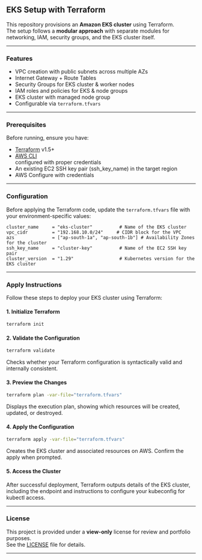 ## EKS Setup with Terraform

This repository provisions an **Amazon EKS cluster** using Terraform.  
The setup follows a **modular approach** with separate modules for networking, IAM, security groups, and the EKS cluster itself.

---

### Features

- VPC creation with public subnets across multiple AZs
- Internet Gateway + Route Tables
- Security Groups for EKS cluster & worker nodes
- IAM roles and policies for EKS & node groups
- EKS cluster with managed node group
- Configurable via `terraform.tfvars`

---

### Prerequisites
Before running, ensure you have:
- [Terraform](https://developer.hashicorp.com/terraform/downloads) v1.5+
- [AWS CLI](https://docs.aws.amazon.com/cli/latest/userguide/getting-started-install.html)          
   configured with proper credentials
- An existing EC2 SSH key pair (ssh_key_name) in the target region
- AWS Configure with credentials 

---

### Configuration

Before applying the Terraform code, update the `terraform.tfvars` file with your environment-specific values:

```hcl
cluster_name     = "eks-cluster"          # Name of the EKS cluster
vpc_cidr         = "192.168.10.0/24"     # CIDR block for the VPC
azs              = ["ap-south-1a", "ap-south-1b"] # Availability Zones for the cluster
ssh_key_name     = "cluster-key"          # Name of the EC2 SSH key pair
cluster_version  = "1.29"                 # Kubernetes version for the EKS cluster
```
---

### Apply Instructions

Follow these steps to deploy your EKS cluster using Terraform:

#### 1. Initialize Terraform

```bash
terraform init
```
#### 2. Validate the Configuration

```bash
terraform validate
```
Checks whether your Terraform configuration is syntactically valid and internally consistent.

#### 3. Preview the Changes

```bash
terraform plan -var-file="terraform.tfvars"
```

Displays the execution plan, showing which resources will be created, updated, or destroyed.

#### 4. Apply the Configuration

```bash 
terraform apply -var-file="terraform.tfvars"
```

Creates the EKS cluster and associated resources on AWS. Confirm the apply when prompted.

#### 5. Access the Cluster

After successful deployment, Terraform outputs details of the EKS cluster, including the endpoint and instructions to configure your kubeconfig for kubectl access.

---

### License

This project is provided under a **view-only** license for review and portfolio purposes.  
See the [LICENSE](./LICENSE) file for details.

---